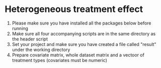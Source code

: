 # Heterogeneous treatment effect

1. Please make sure you have installed all the packages below before running
2. Make sure all four accompanying scripts are in the same directory as the header script
3. Set your project and make sure you have created a file called "result" under the working directory
4. Prepare covariate matrix, whole dataset matrix and a vectoor of treatment types (covariates must be numeric)
